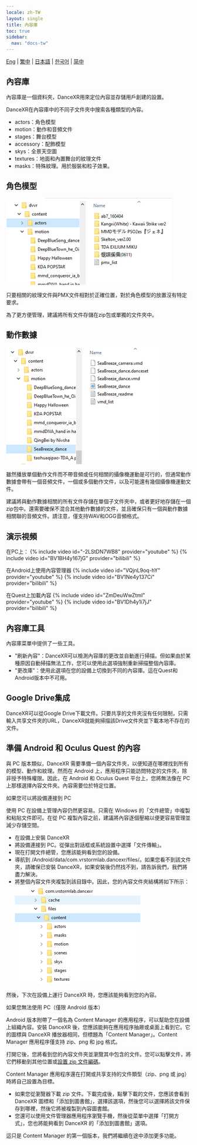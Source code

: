 ```yaml
---
locale: zh-TW
layout: single
title: 內容庫
toc: true
sidebar:
  nav: "docs-tw"
---
```

[Eng](/dancexr/preparecontent) | [繁中](/tw/dancexr/preparecontent) | [日本語](/jp/dancexr/preparecontent) | [한국어](/kr/dancexr/preparecontent) | [简中](/zh/dancexr/preparecontent)


## 內容庫

內容庫是一個資料夾，DanceXR用來定位內容並存儲用戶創建的設置。

DanceXR在內容庫中的不同子文件夾中搜索各種類型的內容。
* actors：角色模型
* motion：動作和音頻文件
* stages：舞台模型
* accessory：配飾模型
* skys：全景天空圖
* textures：地面和內置舞台的紋理文件
* masks：特殊紋理。用於服裝和粒子效果。

## 角色模型

![actors文件夾示例](/images/content_actors.PNG)

只要相關的紋理文件與PMX文件相對於正確位置，對於角色模型的放置沒有特定要求。

為了更方便管理，建議將所有文件存儲在zip包或單獨的文件夾中。

## 動作數據

![motion文件夾示例](/images/content_motion.PNG)

雖然播放單個動作文件而不帶音頻或任何相關的攝像機運動是可行的，但通常動作數據會帶有一個音頻文件，一個或多個動作文件，以及可能還有幾個攝像機運動文件。

建議將與動作數據相關的所有文件存儲在單個子文件夾中，或者更好地存儲在一個zip包中。還需要確保不混合其他動作數據的文件，並且確保只有一個與動作數據相關聯的音頻文件。請注意，僅支持WAV和OGG音頻格式。

## 演示視頻

在PC上：
{% include video id="-2LStDN7WB8" provider="youtube" %}
{% include video id="BV1BH4y167jG" provider="bilibili" %}

在Android上使用內容管理器
{% include video id="VQjnL9oq-hY" provider="youtube" %}
{% include video id="BV1Ne4y137Ci" provider="bilibili" %}

在Quest上加載內容
{% include video id="ZmDeuWwZtmI" provider="youtube" %}
{% include video id="BV1Dh4y1i7jJ" provider="bilibili" %}

## 內容庫工具
內容庫菜單中提供了一些工具。

* "刷新內容"：DanceXR可以檢測內容庫的更改並自動進行掃描。但如果由於某種原因自動掃描無法工作，您可以使用此選項強制重新掃描整個內容庫。
* "更改庫"：使用此選項在您的設備上切換到不同的內容庫。這在Quest和Android版本中不可用。

## Google Drive集成
DanceXR可以從Google Drive下載文件。只要共享的文件夾沒有任何限制，只需輸入共享文件夾的URL，DanceXR就能夠掃描該Drive文件夾並下載本地不存在的文件。
## 準備 Android 和 Oculus Quest 的內容

與 PC 版本類似，DanceXR 需要準備一個內容文件夾，以便知道在哪裡找到所有的模型、動作和紋理。然而在 Android 上，應用程序只能訪問特定的文件夾，除非授予特殊權限。因此，在 Android 和 Oculus Quest 平台上，您將無法像在 PC 上那樣選擇內容文件夾。內容需要位於特定位置。

如果您可以將設備連接到 PC

使用 PC 在設備上管理內容仍然更容易。只需在 Windows 的「文件總管」中複製和粘貼文件即可。在從 PC 複製內容之前，建議將內容逐個壓縮以便更容易管理並減少存儲空間。

- 在設備上安裝 DanceXR
- 將設備連接到 PC。從彈出對話框或系統設置中選擇「文件傳輸」。
- 現在打開文件總管，您應該能夠看到您的設備。
- 導航到 /Android/data/com.vrstormlab.dancexr/files/。如果您看不到該文件夾，請確保已安裝 DanceXR，如果安裝後仍然找不到，請告訴我們，我們將盡力解決。
- 將整個內容文件夾複製到該目錄中。因此，您的內容文件夾結構將如下所示：![example folder](/images/content_folder_android.png)

然後，下次在設備上運行 DanceXR 時，您應該能夠看到您的內容。

如果您無法使用 PC（僅限 Android 版本）

Android 版本附帶了一個名為 Content Manager 的應用程序，可以幫助您在設備上組織內容。安裝 DanceXR 後，您應該能夠在應用程序抽屜或桌面上看到它。它的圖標與 DanceXR 播放器相同，但標題為「Content Manager」。Content Manager 應用程序僅支持 zip、png 和 jpg 格式。

打開它後，您將看到您的內容文件夾並瀏覽其中包含的文件。您可以點擊文件，將它們移動到其他位置或[設置 zip 文件編碼](features/zip_format)。

Content Manager 應用程序還在打開或共享支持的文件類型（zip、png 或 jpg）時將自己設置為目標。

- 如果您從瀏覽器下載 zip 文件。下載完成後，點擊下載的文件，您應該會看到 DanceXR 圖標和「添加到圖書館」，選擇該選項，然後您可以選擇將該文件保存到哪裡，然後它將被複製到內容圖書館。
- 您還可以使用文件管理器應用程序瀏覽手機，然後從菜單中選擇「打開方式」，您也將能夠看到 DanceXR 的「添加到圖書館」選項。

這只是 Content Manager 的第一個版本，我們將繼續在途中添加更多功能。